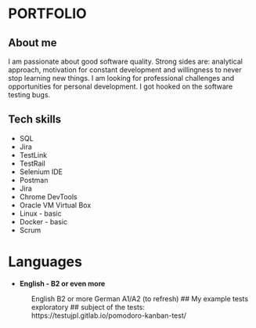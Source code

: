 # PORTFOLIO #
## About me ##
I am passionate about good software quality. Strong sides are: analytical approach, motivation for constant development and willingness to never stop learning new things. I am looking for professional challenges and opportunities for personal development. I got hooked on the software testing bugs.
## Tech skills ##
<ul> 
  <li> SQL </li> 
  <li> Jira </li>
  <li> TestLink </li>
  <li> TestRail </li>
  <li> Selenium IDE </li>
  <li> Postman </li>
  <li> Jira </li>
  <li> Chrome DevTools </li>
  <li> Oracle VM Virtual Box </li>
  <li> Linux - basic </li>
  <li> Docker - basic</li>
  <li> Scrum </li>
  </ul>
  
# Languages #

<ul>
  <li> <b> English - B2 or even more </b> </li>
  <ul>
English B2 or more
German A1/A2 (to refresh)
## My example tests exploratory ##
subject of the tests: https://testujpl.gitlab.io/pomodoro-kanban-test/ 
